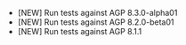 - [NEW] Run tests against AGP 8.3.0-alpha01
- [NEW] Run tests against AGP 8.2.0-beta01
- [NEW] Run tests against AGP 8.1.1
